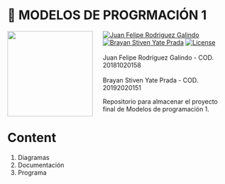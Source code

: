 # 👻  **MODELOS DE PROGRMACIÓN 1**

<img src="https://www.udistrital.edu.co/themes/custom/versh/images/default/preloader.png" align="left" width="192px" height="192px"/>
<img align="left" width="0" height="192px" hspace="10"/>

[![Juan Felipe Rodriguez Galindo](https://img.shields.io/badge/Juferoga-github-br?style=flat-square)](https://gitlab.com/Juferoga)
[![Brayan Stiven Yate Prada](https://img.shields.io/badge/Juferoga-github-br?style=flat-square)](https://gitlab.com/BrayanYate)
[![License](https://img.shields.io/badge/License-GPL_V.3-blue?style=flat-square)](https://www.gnu.org/licenses/gpl-3.0.html)
<br></br>
Juan Felipe Rodríguez Galindo  - COD. 20181020158
<br></br>
Brayan Stiven Yate Prada  - COD. 20192020151




Repositorio para almacenar el proyecto final de Modelos de programación 1.

# Content

1. Diagramas 
2. Documentación
3. Programa
